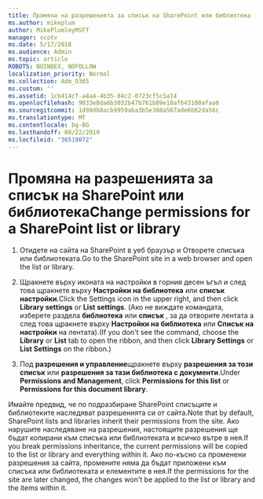 ```yaml
---
title: Промяна на разрешенията за списък на SharePoint или библиотека
ms.author: mikeplum
author: MikePlumleyMSFT
manager: scotv
ms.date: 5/17/2018
ms.audience: Admin
ms.topic: article
ROBOTS: NOINDEX, NOFOLLOW
localization_priority: Normal
ms.collection: Adm_O365
ms.custom: ''
ms.assetid: 1cb414cf-a4a4-4b35-84c2-0723cf5c5a14
ms.openlocfilehash: 9033e8da6b3032b47b761b89e18af643100afaa0
ms.sourcegitcommit: 1d98db8acb9959aba3b5e308a567ade6b62da56c
ms.translationtype: MT
ms.contentlocale: bg-BG
ms.lasthandoff: 08/22/2019
ms.locfileid: "36519072"
---
```

# <a name="change-permissions-for-a-sharepoint-list-or-library"></a><span data-ttu-id="f9612-102">Промяна на разрешенията за списък на SharePoint или библиотека</span><span class="sxs-lookup"><span data-stu-id="f9612-102">Change permissions for a SharePoint list or library</span></span>

1. <span data-ttu-id="f9612-103">Отидете на сайта на SharePoint в уеб браузър и Отворете списъка или библиотеката.</span><span class="sxs-lookup"><span data-stu-id="f9612-103">Go to the SharePoint site in a web browser and open the list or library.</span></span>
    
2. <span data-ttu-id="f9612-104">Щракнете върху иконата на настройки в горния десен ъгъл и след това щракнете върху **Настройки на библиотека** или **списък настройки**.</span><span class="sxs-lookup"><span data-stu-id="f9612-104">Click the Settings icon in the upper right, and then click **Library settings** or **List settings**.</span></span> <span data-ttu-id="f9612-105">(Ако не виждате командата, изберете раздела **библиотека** или **списък** , за да отворите лентата а след това щракнете върху **Настройки на библиотека** или **Списък на настройки** на лентата).</span><span class="sxs-lookup"><span data-stu-id="f9612-105">(If you don't see the command, choose the **Library** or **List** tab to open the ribbon, and then click **Library Settings** or **List Settings** on the ribbon.)</span></span> 
    
3. <span data-ttu-id="f9612-106">Под **разрешения и управление**щракнете върху **разрешения за този списък** или **разрешения за тази библиотека с документи**.</span><span class="sxs-lookup"><span data-stu-id="f9612-106">Under **Permissions and Management**, click **Permissions for this list** or **Permissions for this document library**.</span></span>
    
<span data-ttu-id="f9612-107">Имайте предвид, че по подразбиране SharePoint списъците и библиотеките наследяват разрешенията си от сайта.</span><span class="sxs-lookup"><span data-stu-id="f9612-107">Note that by default, SharePoint lists and libraries inherit their permissions from the site.</span></span> <span data-ttu-id="f9612-108">Ако нарушите наследяване на разрешения, настоящите разрешения ще бъдат копирани към списъка или библиотеката и всичко вътре в нея.</span><span class="sxs-lookup"><span data-stu-id="f9612-108">If you break permissions inheritance, the current permissions will be copied to the list or library and everything within it.</span></span> <span data-ttu-id="f9612-109">Ако по-късно са променени разрешения за сайта, промените няма да бъдат приложени към списъка или библиотеката и елементите в нея.</span><span class="sxs-lookup"><span data-stu-id="f9612-109">If the permissions for the site are later changed, the changes won't be applied to the list or library and the items within it.</span></span>
  

